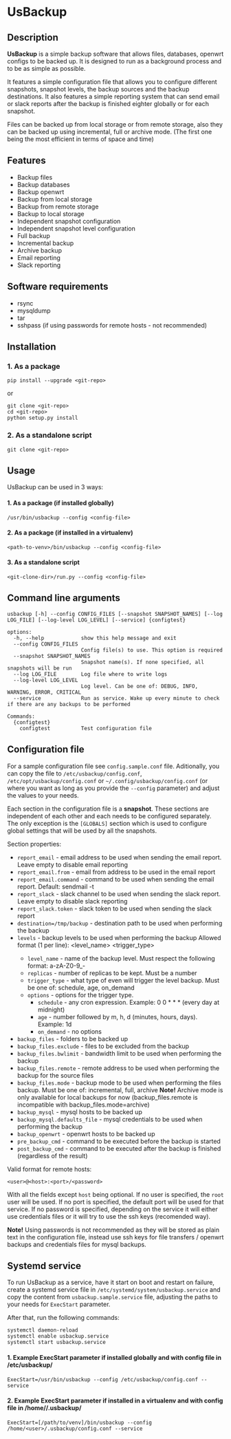 # UsBackup

## Description

**UsBackup** is a simple backup software that allows files, databases, openwrt configs to be backed up. It is designed to run as a background process and to be as simple as possible.

It features a simple configuration file that allows you to configure different snapshots, snapshot levels, the backup sources and the backup destinations. It also features a simple reporting system that can send email or slack reports after the backup is finished eighter globally or for each snapshot.

Files can be backed up from local storage or from remote storage, also they can be backed up using incremental, full or archive mode. (The first one being the most efficient in terms of space and time)

## Features

- Backup files
- Backup databases
- Backup openwrt
- Backup from local storage
- Backup from remote storage
- Backup to local storage
- Independent snapshot configuration
- Independent snapshot level configuration
- Full backup
- Incremental backup
- Archive backup
- Email reporting
- Slack reporting

## Software requirements

- rsync
- mysqldump
- tar
- sshpass (if using passwords for remote hosts - not recommended)

## Installation

### 1. As a package

```
pip install --upgrade <git-repo>
```

or 

```
git clone <git-repo>
cd <git-repo>
python setup.py install
```

### 2. As a standalone script

```
git clone <git-repo>
```

## Usage

UsBackup can be used in 3 ways:

#### 1. As a package (if installed globally)

```
/usr/bin/usbackup --config <config-file>
```

#### 2. As a package (if installed in a virtualenv)

```
<path-to-venv>/bin/usbackup --config <config-file>
```

#### 3. As a standalone script

```
<git-clone-dir>/run.py --config <config-file>
```

## Command line arguments

```
usbackup [-h] --config CONFIG_FILES [--snapshot SNAPSHOT_NAMES] [--log LOG_FILE] [--log-level LOG_LEVEL] [--service] {configtest}

options:
  -h, --help            show this help message and exit
  --config CONFIG_FILES
                        Config file(s) to use. This option is required
  --snapshot SNAPSHOT_NAMES
                        Snapshot name(s). If none specified, all snapshots will be run
  --log LOG_FILE        Log file where to write logs
  --log-level LOG_LEVEL
                        Log level. Can be one of: DEBUG, INFO, WARNING, ERROR, CRITICAL
  --service             Run as service. Wake up every minute to check if there are any backups to be performed

Commands:
  {configtest}
    configtest          Test configuration file
```

## Configuration file
For a sample configuration file see `config.sample.conf` file. Aditionally, you can copy the file to `/etc/usbackup/config.conf`, `/etc/opt/usbackup/config.conf` or `~/.config/usbackup/config.conf` (or where you want as long as you provide the `--config` parameter) and adjust the values to your needs.

Each section in the configuration file is a **snapshot**. These sections are independent of each other and each needs to be configured separately. The only exception is the `[GLOBALS]` section which is used to configure global settings that will be used by all the snapshots.

Section properties:
- `report_email` - email address to be used when sending the email report. Leave empty to disable email reporting
- `report_email.from` - email from address to be used in the email report
- `report_email.command` - command to be used when sending the email report. Default: sendmail -t
- `report_slack` - slack channel to be used when sending the slack report. Leave empty to disable slack reporting
- `report_slack.token` - slack token to be used when sending the slack report
- `destination=/tmp/backup` - destination path to be used when performing the backup
- `levels` - backup levels to be used when performing the backup
 Allowed format (1 per line): <level_name> <replicas> <trigger_type> <options>
  - `level_name` - name of the backup level. Must respect the following format: a-zA-Z0-9_-
  - `replicas` - number of replicas to be kept. Must be a number
  - `trigger_type` - what type of even will trigger the level backup. Must be one of: schedule, age, on_demand
  - `options` - options for the trigger type.
    - `schedule` - any cron expression. Example: 0 0 * * * (every day at midnight)
    - `age` - number followed by m, h, d (minutes, hours, days). Example: 1d
    - `on_demand` - no options
- `backup_files` - folders to be backed up
- `backup_files.exclude` - files to be excluded from the backup
- `backup_files.bwlimit` - bandwidth limit to be used when performing the backup
- `backup_files.remote` - remote address to be used when performing the backup for the source files
- `backup_files.mode` - backup mode to be used when performing the files backup. Must be one of: incremental, full, archive
**Note!** Archive mode is only available for local backups for now (backup_files.remote is incompatible with backup_files.mode=archive)
- `backup_mysql` - mysql hosts to be backed up
- `backup_mysql.defaults_file` - mysql credentials to be used when performing the backup
- `backup_openwrt` - openwrt hosts to be backed up
- `pre_backup_cmd` - command to be executed before the backup is started
- `post_backup_cmd` - command to be executed after the backup is finished (regardless of the result)

Valid format for remote hosts:

```
<user>@<host>:<port>/<password>
```

With all the fields except `host` being optional.
If no user is specified, the `root` user will be used. If no port is specified, the default port will be used for that service. If no password is specified, depending on the service it will either use credentials files or it will try to use the ssh keys (recomended way).

**Note!** Using passwords is not recommended as they will be stored as plain text in the configuration file, instead use ssh keys for file transfers / openwrt backups and credentials files for mysql backups.

## Systemd service

To run UsBackup as a service, have it start on boot and restart on failure, create a systemd service file in `/etc/systemd/system/usbackup.service` and copy the content from `usbackup.sample.service` file, adjusting the paths to your needs for `ExecStart` parameter.

After that, run the following commands:

```
systemctl daemon-reload
systemctl enable usbackup.service
systemctl start usbackup.service
```

#### 1. Example ExecStart parameter if installed globally and with config file in /etc/usbackup/

```
ExecStart=/usr/bin/usbackup --config /etc/usbackup/config.conf --service
```

#### 2. Example ExecStart parameter if installed in a virtualenv and with config file in /home/<user>/.usbackup/

```
ExecStart=[/path/to/venv]/bin/usbackup --config /home/<user>/.usbackup/config.conf --service
```